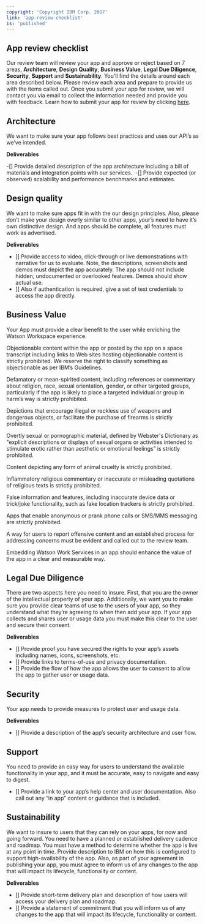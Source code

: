 ```yaml
---
copyright: 'Copyright IBM Corp. 2017'
link: 'app-review-checklist'
is: 'published'
---
```

## App review checklist

Our review team will review your app and approve or reject based on 7 areas, **Architecture**, **Design Quality**, 
**Business Value**, **Legal Due Diligence**, **Security**,  **Support** and **Sustainability**. You’ll find the details 
around each area described below. Please review each area and prepare to provide us with the items called out. Once you 
submit your app for review, we will contact you via email to collect the information needed and provide you with feedback.
Learn how to submit your app for review by clicking [here](./V1_PublishInTheCatalog.md).

## Architecture

We want to make sure your app follows best practices and uses our API’s as we’ve intended.  

**Deliverables**

-[] Provide detailed description of the app architecture including a bill of materials and integration points with our services. 
-[] Provide expected (or observed) scalability and performance benchmarks and estimates.

## Design quality

We want to make sure apps fit in with the our design principles. Also, please don’t make your design overly similar to other apps, your’s need to have it’s own distinctive design. And apps should be complete, all features must work as advertised.

**Deliverables**

- [] Provide access to video, click-through or live demonstrations with narrative for us to evaluate. Note, the descriptions, screenshots and demos must depict the app accurately. The app should not include hidden, undocumented or overlooked features. Demos should show actual use.
- [] Also if authentication is required, give a set of test credentials to access the app directly. 

## Business Value

Your App must provide a clear benefit to the user while enriching the Watson Workspace experience.

Objectionable content within the app or posted by the app on a space transcript including links to Web sites hosting 
objectionable content is strictly prohibited. We reserve the right to classify something as objectionable as per IBM’s Guidelines.

Defamatory or mean-spirited content, including references or commentary about religion, race, sexual orientation, gender, 
or other targeted groups, particularly if the app is likely to place a targeted individual or group in harm’s way is 
strictly prohibited.

Depictions that encourage illegal or reckless use of weapons and dangerous objects, or facilitate the purchase of firearms is 
strictly prohibited.

Overtly sexual or pornographic material, defined by Webster's Dictionary as "explicit descriptions or displays of sexual 
organs or activities intended to stimulate erotic rather than aesthetic or emotional feelings” is strictly prohibited.

Content depicting any form of animal cruelty is strictly prohibited.

Inflammatory religious commentary or inaccurate or misleading quotations of religious texts is strictly prohibited.

False information and features, including inaccurate device data or trick/joke functionality, such as fake location trackers 
is strictly prohibited.

Apps that enable anonymous or prank phone calls or SMS/MMS messaging are  strictly prohibited.

A way for users to report offensive content and an established process for addressing concerns must be evident and 
called out to the review team.

Embedding Watson Work Services in an app should enhance the value of the app in a clear and measurable way.

## Legal Due Diligence

There are two aspects here you need to insure. First, that you are the owner of the intellectual property of your app. 
Additionally, we want you to make sure you provide clear teams of use to the users of your app, so they understand what 
they’re agreeing to when then add your app. If your app collects and shares user or usage data you must make this clear 
to the user and secure their consent.

**Deliverables**

- [] Provide proof you have secured the rights to your app’s assets including names, icons, screenshots, etc. 
- [] Provide links to terms-of-use and privacy documentation.
- [] Provide the flow of how the app allows the user to consent to allow the app to gather user or usage data. 

## Security

Your app needs to provide measures to protect user and usage data.

**Deliverables**

- [] Provide a description of the app’s security architecture and user flow.

## Support

You need to provide an easy way for users to understand the available functionality in your app, and it must be 
accurate, easy to navigate and easy to digest.

- [] Provide a link to your app’s help center and user documentation. Also call out any “in app” content or guidance 
that is included. 

## Sustainability

We want to insure to users that they can rely on your apps, for now and going forward. You need to have a planned or 
established delivery cadence and roadmap. You must have a method to determine whether the app is live at any point in time. 
Provide description to IBM on how this is configured to support high-availability of the app. Also, as part of your agreement 
in publishing your app, you must agree to inform us of any changes to the app that will impact its lifecycle, 
functionality or content. 

**Deliverables**

- [] Provide short-term delivery plan and description of how users will access your delivery plan and roadmap.
- [] Provide a statement of commitment that you will inform us of any changes to the app that will impact its lifecycle, functionality or content. 

